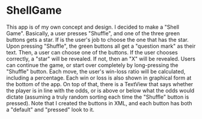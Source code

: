 # ShellGame
This app is of my own concept and design.  I decided to make a "Shell Game".  Basically, a user presses "Shuffle", and one of the three green buttons gets a star.  If is the user's job to choose the one that has the star.  Upon pressing "Shuffle", the green buttons all get a "question mark" as their text.  Then, a user can choose one of the buttons.  If the user chooses correctly, a "star" will be revealed.  If not, then an "X" will be revealed.  Users can continue the game, or start over completely by long-pressing the "Shuffle" button.  Each move, the user's win-loss ratio will be calculated, including a percentage.  Each win or loss is also shown in graphical form at the bottom of the app.  On top of that, there is a TextView that says whether the player is in line with the odds, or is above or below what the odds would dictate (assuming a truly random sorting each time the "Shuffle" button is pressed).  Note that I created the buttons in XML, and each button has both a "default" and "pressed" look to it.

